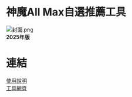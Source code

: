 # 神魔All Max自選推薦工具

![封面.png](https://hiteku.github.io/img/tos/tool/tosAllMax/cover.png)  
**2025年版**  

# 連結

[使用說明](https://forum.gamer.com.tw/Co.php?bsn=23805&sn=4096563)  
[工具網頁](https://chaohanlin.github.io/tosAllMax/)
